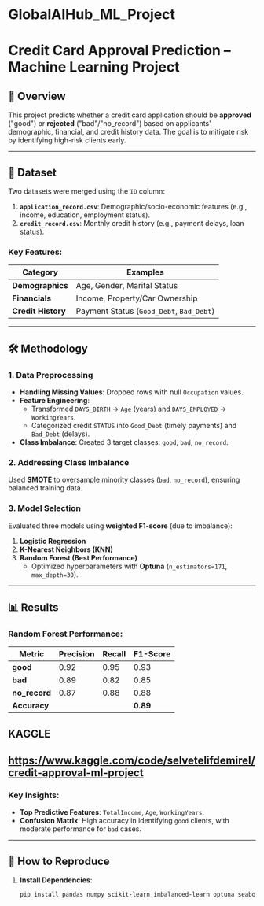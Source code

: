 # GlobalAIHub_ML_Project
# Credit Card Approval Prediction – Machine Learning Project

## 📌 Overview
This project predicts whether a credit card application should be **approved** ("good") or **rejected** ("bad"/"no_record") based on applicants' demographic, financial, and credit history data. The goal is to mitigate risk by identifying high-risk clients early.

---

## 📂 Dataset
Two datasets were merged using the `ID` column:
1. **`application_record.csv`**: Demographic/socio-economic features (e.g., income, education, employment status).
2. **`credit_record.csv`**: Monthly credit history (e.g., payment delays, loan status).

### Key Features:
| Category              | Examples                          |
|-----------------------|-----------------------------------|
| **Demographics**      | Age, Gender, Marital Status      |
| **Financials**        | Income, Property/Car Ownership   |
| **Credit History**    | Payment Status (`Good_Debt`, `Bad_Debt`) |

---

## 🛠️ Methodology

### 1. Data Preprocessing
- **Handling Missing Values**: Dropped rows with null `Occupation` values.
- **Feature Engineering**:
  - Transformed `DAYS_BIRTH` → `Age` (years) and `DAYS_EMPLOYED` → `WorkingYears`.
  - Categorized credit `STATUS` into `Good_Debt` (timely payments) and `Bad_Debt` (delays).
- **Class Imbalance**: Created 3 target classes: `good`, `bad`, `no_record`.

### 2. Addressing Class Imbalance
Used **SMOTE** to oversample minority classes (`bad`, `no_record`), ensuring balanced training data.

### 3. Model Selection
Evaluated three models using **weighted F1-score** (due to imbalance):
1. **Logistic Regression**
2. **K-Nearest Neighbors (KNN)**
3. **Random Forest (Best Performance)**  
   - Optimized hyperparameters with **Optuna** (`n_estimators=171`, `max_depth=30`).

---

## 📊 Results
### Random Forest Performance:
| Metric       | Precision | Recall | F1-Score |
|--------------|-----------|--------|----------|
| **good**     | 0.92      | 0.95   | 0.93     |
| **bad**      | 0.89      | 0.82   | 0.85     |
| **no_record**| 0.87      | 0.88   | 0.88     |
| **Accuracy** |           |        | **0.89** |

## KAGGLE 
## https://www.kaggle.com/code/selvetelifdemirel/credit-approval-ml-project

### Key Insights:
- **Top Predictive Features**: `TotalIncome`, `Age`, `WorkingYears`.
- **Confusion Matrix**: High accuracy in identifying `good` clients, with moderate performance for `bad` cases.

---

## 🚀 How to Reproduce
1. **Install Dependencies**:
   ```bash
   pip install pandas numpy scikit-learn imbalanced-learn optuna seaborn matplotlib
